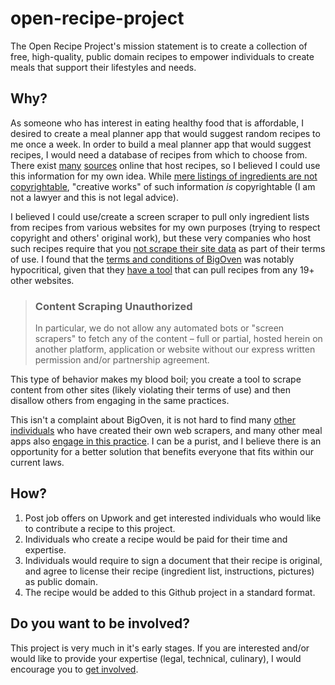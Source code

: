 # open-recipe-project
The Open Recipe Project's mission statement is to create a collection of free, high-quality, public domain recipes to empower individuals to create meals that support their lifestyles and needs.

## Why?
As someone who has interest in eating healthy food that is affordable, I desired to create a meal planner app that would suggest random recipes to me once a week. In order to build a meal planner app that would suggest recipes, I would need a database of recipes from which to choose from. There exist [many](https://www.allrecipes.com) [sources](https://www.bigoven.com) online that host recipes, so I believed I could use this information for my own idea. While [mere listings of ingredients are not copyrightable](https://www.copyright.gov/circs/circ33.pdf), "creative works" of such information _is_ copyrightable (I am not a lawyer and this is not legal advice). 

I believed I could use/create a screen scraper to pull only ingredient lists from recipes from various websites for my own purposes (trying to respect copyright and others' original work), but these very companies who host such recipes require that you [not scrape their site data](https://www.dotdashmeredith.com/terms-of-use) as part of their terms of use. I found that the [terms and conditions of BigOven](https://www.bigoven.com/site/terms) was notably hypocritical, given that they [have a tool](https://www.bigoven.com/clipper) that can pull recipes from any 19+ other websites.

> ### Content Scraping Unauthorized
> In particular, we do not allow any automated bots or "screen scrapers" to fetch any of the content – full or partial, hosted herein on another platform, application or website without our express written permission and/or partnership agreement. 

This type of behavior makes my blood boil; you create a tool to scrape content from other sites (likely violating their terms of use) and then disallow others from engaging in the same practices.

This isn't a complaint about BigOven, it is not hard to find many [other individuals](https://www.benawad.com/scraping-recipe-websites/) who have created their own web scrapers, and many other meal apps also [engage in this practice](https://www.paprikaapp.com/help/android/#clippingrecipesonline). I can be a purist, and I believe there is an opportunity for a better solution that benefits everyone that fits within our current laws.

## How?
1. Post job offers on Upwork and get interested individuals who would like to contribute a recipe to this project.
2. Individuals who create a recipe would be paid for their time and expertise.
3. Individuals would require to sign a document that their recipe is original, and agree to license their recipe (ingredient list, instructions, pictures) as public domain.
4. The recipe would be added to this Github project in a standard format.

## Do you want to be involved?
This project is very much in it's early stages. If you are interested and/or would like to provide your expertise (legal, technical, culinary), I would encourage you to [get involved](https://github.com/reZach/open-recipe-project/discussions).
